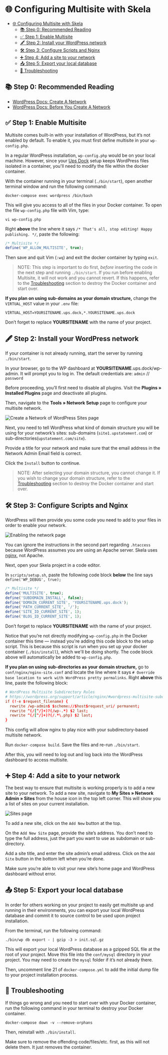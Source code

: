 # 🌐 Configuring Multisite with Skela

- [🌐 Configuring Multisite with Skela](#-configuring-multisite-with-skela)
  - [📚 Step 0: Recommended Reading](#-step-0-recommended-reading)
  - [✅ Step 1: Enable Multisite](#-step-1-enable-multisite)
  - [🖋 Step 2: Install your WordPress network](#-step-2-install-your-wordpress-network)
  - [🛠 Step 3: Configure Scripts and Nginx](#-step-3-configure-scripts-and-nginx)
  - [➕ Step 4: Add a site to your network](#-step-4-add-a-site-to-your-network)
  - [📤 Step 5: Export your local database](#-step-5-export-your-local-database)
  - [🧐 Troubleshooting](#-troubleshooting)

## 📚 Step 0: Recommended Reading

- [WordPress Docs: Create A Network](https://wordpress.org/support/article/create-a-network/)
- [WordPress Docs: Before You Create A Network](https://wordpress.org/support/article/before-you-create-a-network/)

## ✅ Step 1: Enable Multisite

Multisite comes built-in with your installation of WordPress, but it’s not enabled by default. To enable it, you must first define multisite in your `wp-config.php`.

In a regular WordPress installation, `wp-config.php` would be on your local machine. However, since your [Ups Dock](https://github.com/Upstatement/ups-dock) setup keeps WordPress files isolated in a container, you'll need to modify the file within the docker container.

With the container running in your terminal (`./bin/start`), open another terminal window and run the following command:

```shell
docker-compose exec wordpress /bin/bash
```

This will give you access to all of the files in your Docker container. To open the file `wp-config.php` file with Vim, type:

```shell
vi wp-config.php
```

Right **above** the line where it says `/* That's all, stop editing! Happy publishing. */`, paste the following:

```php
/* Multisite */
define('WP_ALLOW_MULTISITE', true);
```

Then save and quit Vim (`:wq`) and exit the docker container by typing `exit`.

> NOTE: This step is important to do first, _before_ inserting the code in the next step and running `./bin/start`. If you run before enabling Multisite, it will not work and you cannot revert. If this happens, refer to the [Troubleshooting](#-troubleshooting) section to destroy the Docker container and start over.

**If you plan on using sub-domains as your domain structure,** change the `VIRTUAL_HOST` value in your `.env` file:

```shell
VIRTUAL_HOST=YOURSITENAME.ups.dock,*.YOURSITENAME.ups.dock
```

Don’t forget to replace **YOURSITENAME** with the name of your project.

## 🖋 Step 2: Install your WordPress network

If your container is not already running, start the server by running `./bin/start`.

In your browser, go to the WP dashboard at **YOURSITENAME**.ups.dock/wp-admin. It will prompt you to log in. The default credentials are: `admin` // `password`

Before proceeding, you’ll first need to disable all plugins. Visit the **Plugins » Installed Plugins** page and deactivate all plugins.

Then, navigate to the **Tools » Network Setup** page to configure your multisite network.

![Create a Network of WordPress Sites page](https://i0.wp.com/wordpress.org/support/files/2018/11/network-create.png?fit=1024%2C743&ssl=1)

Next, you need to tell WordPress what kind of domain structure you will be using for your network’s sites: sub-domains (`site1.upstatement.com`) or sub-directories(`upstatement.com/site`).

Provide a title for your network and make sure that the email address in the Network Admin Email field is correct.

Click the `Install` button to continue.

> NOTE: After selecting your domain structure, you cannot change it. If you wish to change your domain structure, refer to the [Troubleshooting](#-troubleshooting) section to destroy the Docker container and start over.

## 🛠 Step 3: Configure Scripts and Nginx

WordPress will then provide you some code you need to add to your files in order to enable your network.

![Enabling the network page](https://i0.wp.com/wordpress.org/support/files/2018/11/tools-network-created.png?fit=1024%2C742&ssl=1)

You can ignore the instructions in the second part regarding `.htaccess` because WordPress assumes you are using an Apache server. Skela uses [nginx](https://www.nginx.com/), not Apache.

Next, open your Skela project in a code editor.

In `scripts/setup.sh`, paste the following code block **below** the line says `define('WP_DEBUG', true);`

```php
/* Multisite */
define('MULTISITE', true);
define('SUBDOMAIN_INSTALL', false);
define('DOMAIN_CURRENT_SITE', 'YOURSITENAME.ups.dock');
define('PATH_CURRENT_SITE', '/');
define('SITE_ID_CURRENT_SITE', 1);
define('BLOG_ID_CURRENT_SITE', 1);
```

Don’t forget to replace **YOURSITENAME** with the name of your project.

Notice that you’re not directly modifying `wp-config.php` in the Docker container this time — instead you're adding this code block to the setup script. This is because this script is run when you set up your docker container (`./bin/install`), which we'll be doing shortly. The code block above will automatically be added to `wp-config.php`.

**If you plan on using sub-directories as your domain structure,** go to `conf/nginx/nginx-site.conf` and locate the line where it says `# Override base location to work with WordPress pretty permalinks`. Right **above** this line, paste the following block:

```conf
# WordPress Multisite Subdirectory Rules
# https://wordpress.org/support/article/nginx/#wordpress-multisite-subdirectory-rules
if (!-e $request_filename) {
  rewrite /wp-admin$ $scheme://$host$request_uri/ permanent;
  rewrite ^(/[^/]+)?(/wp-.*) $2 last;
  rewrite ^(/[^/]+)?(/.*\.php) $2 last;
}
```

This config will allow nginx to play nice with your subdirectory-based multisite network.

Run `docker-compose build`.
Save the files and re-run `./bin/start`.

After this, you will need to log out and log back into the WordPress dashboard to access multisite.

## ➕ Step 4: Add a site to your network

The best way to ensure that multisite is working properly is to add a new site to your network. To add a new site, navigate to **My Sites » Network Admin » Sites** from the house icon in the top left corner. This will show you a list of sites on your current installation.

![Sites page](https://i0.wp.com/wordpress.org/support/files/2018/11/network-admin-link.png?fit=383%2C184&ssl=1)

To add a new site, click on the `Add New` button at the top.

On the `Add New Site` page, provide the site’s address. You don’t need to type the full address, just the part you want to use as subdomain or sub-directory.

Add a site title, and enter the site admin’s email address. Click on the `Add Site` button in the bottom left when you’re done.

Make sure you’re able to visit your new site’s home page and WordPress dashboard without error.

## 📤 Step 5: Export your local database

In order for others working on your project to easily get multisite up and running in their environments, you can export your local WordPress database and commit it to source control to be used upon project installation.

From the terminal, run the following command:

```shell
./bin/wp db export - | gzip -3 > init.sql.gz
```

This will export your local WordPress database as a gzipped SQL file at the root of your project. Move this file into the `conf/mysql` directory in your project. You may need to create the `mysql` folder if it’s not already there.

Then, uncomment line 21 of `docker-compose.yml` to add the initial dump file to your project installation process.

## 🧐 Troubleshooting

If things go wrong and you need to start over with your Docker container, run the following command in your terminal to destroy your Docker container.

```shell
docker-compose down -v --remove-orphans
```

Then, reinstall with `./bin/install`.

Make sure to remove the offending code/files/etc. first, as this will not delete them. It just removes the container.
